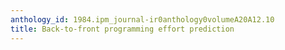 ```yaml
---
anthology_id: 1984.ipm_journal-ir0anthology0volumeA20A12.10
title: Back-to-front programming effort prediction
---
```

